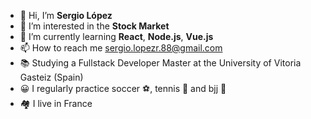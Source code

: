 - 👋 Hi, I’m <strong>Sergio López </strong>
- 👀 I’m interested in the <strong>Stock Market </strong> 
- 🌱 I’m currently learning <strong> React</strong>, <strong> Node.js</strong>, <strong> Vue.js </strong>
- 📫 How to reach me sergio.lopezr.88@gmail.com
- 📚 Studying a Fullstack Developer Master at the University of Vitoria Gasteiz (Spain)
- 😀 I regularly practice soccer ⚽, tennis 🎾 and bjj 🥋
- 🏘️ I live in France


<!---
monsieurlopez/monsieurlopez is a ✨ special ✨ repository because its `README.md` (this file) appears on your GitHub profile.
You can click the Preview link to take a look at your changes.
--->
